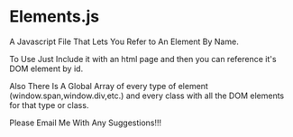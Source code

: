 Elements.js
===========

A Javascript File That Lets You Refer to An Element By Name.

To Use Just Include it with an html page and then you can reference it's DOM element by id.

Also There Is A Global Array of every type of element (window.span,window.div,etc.) and every class with all the DOM elements for that type or class.

Please Email Me With Any Suggestions!!!
